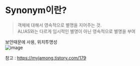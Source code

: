 # Synonym이란?
> 객체에 대해서 영속적으로 별명을 지어주는 것.  
> ALIAS와는 다르게 임시적인 별명이 아닌 영속적으로 별명을 부여

보안때문에 사용, 위치투명성  
![image](https://user-images.githubusercontent.com/84604563/165202690-94e19e8b-f2dd-466a-93d2-c1fa9db573b5.png)

참고 : https://myjamong.tistory.com/179
